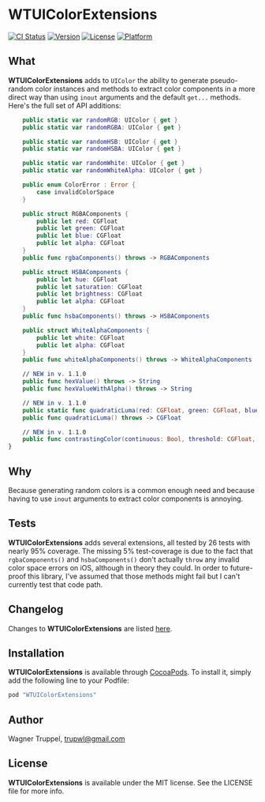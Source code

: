 # WTUIColorExtensions

[![CI Status](http://img.shields.io/travis/wltrup/iOS-Swift-WTUIColorExtensions.svg?style=flat)](https://travis-ci.org/wltrup/iOS-Swift-WTUIColorExtensions)
[![Version](https://img.shields.io/cocoapods/v/WTUIColorExtensions.svg?style=flat)](http://cocoapods.org/pods/WTUIColorExtensions)
[![License](https://img.shields.io/cocoapods/l/WTUIColorExtensions.svg?style=flat)](http://cocoapods.org/pods/WTUIColorExtensions)
[![Platform](https://img.shields.io/cocoapods/p/WTUIColorExtensions.svg?style=flat)](http://cocoapods.org/pods/WTUIColorExtensions)

## What

**WTUIColorExtensions** adds to `UIColor` the ability to generate pseudo-random color instances
and methods to extract color components in a more direct way than using `inout` arguments and
the default `get...` methods. Here's the full set of API additions:

```swift
    public static var randomRGB: UIColor { get }
    public static var randomRGBA: UIColor { get }

    public static var randomHSB: UIColor { get }
    public static var randomHSBA: UIColor { get }

    public static var randomWhite: UIColor { get }
    public static var randomWhiteAlpha: UIColor { get }

    public enum ColorError : Error {
        case invalidColorSpace
    }

    public struct RGBAComponents {
        public let red: CGFloat
        public let green: CGFloat
        public let blue: CGFloat
        public let alpha: CGFloat
    }
    public func rgbaComponents() throws -> RGBAComponents

    public struct HSBAComponents {
        public let hue: CGFloat
        public let saturation: CGFloat
        public let brightness: CGFloat
        public let alpha: CGFloat
    }
    public func hsbaComponents() throws -> HSBAComponents

    public struct WhiteAlphaComponents {
        public let white: CGFloat
        public let alpha: CGFloat
    }
    public func whiteAlphaComponents() throws -> WhiteAlphaComponents

    // NEW in v. 1.1.0
    public func hexValue() throws -> String
    public func hexValueWithAlpha() throws -> String

    // NEW in v. 1.1.0
    public static func quadraticLuma(red: CGFloat, green: CGFloat, blue: CGFloat) throws -> CGFloat
    public func quadraticLuma() throws -> CGFloat

    // NEW in v. 1.1.0
    public func contrastingColor(continuous: Bool, threshold: CGFloat, sameAlpha: Bool) throws -> UIColor
}
```

## Why

Because generating random colors is a common enough need and because having to use `inout`
arguments to extract color components is annoying.

## Tests

**WTUIColorExtensions** adds several extensions, all tested by 26 tests with nearly 95% coverage.
The missing 5% test-coverage is due to the fact that `rgbaComponents()` and `hsbaComponents()`
don't actually `throw` any invalid color space errors on iOS, although in theory they could.
In order to future-proof this library, I've assumed that those methods might fail but I can't
currently test that code path.

## Changelog

Changes to **WTUIColorExtensions** are listed
[here](https://github.com/wltrup/iOS-Swift-WTUIColorExtensions/blob/master/CHANGELOG.md).

## Installation

**WTUIColorExtensions** is available through [CocoaPods](http://cocoapods.org). To install
it, simply add the following line to your Podfile:

```ruby
pod "WTUIColorExtensions"
```

## Author

Wagner Truppel, trupwl@gmail.com

## License

**WTUIColorExtensions** is available under the MIT license. See the LICENSE file for more info.
